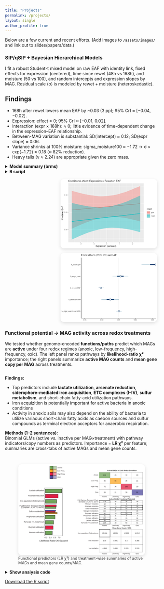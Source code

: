 ```yaml
---
title: "Projects"
permalink: /projects/
layout: single
author_profile: true
---
```



Below are a few current and recent efforts. (Add images to `/assets/images/` and link out to slides/papers/data.)

### SIP/qSIP + Bayesian Hierarchical Models
I fit a robust Student-t mixed model on raw EAF with identity link, fixed effects for expression (centered), time since rewet (48h vs 168h), and moisture (50 vs 100), and random intercepts and expression slopes by MAG. Residual scale (σ) is modeled by rewet + moisture (heteroskedastic).

## Findings
  - 168h after rewet lowers mean EAF by ~0.03 (3 pp); 95% CrI ≈ [−0.04, −0.02].
  - Expression: effect ≈ 0; 95% CrI ≈ [−0.01, 0.02].
  - Interaction (expr × 168h): ≈ 0; little evidence of time-dependent change in the expression–EAF relationship.
  - Between-MAG variation is substantial: SD(intercept) ≈ 0.12; SD(expr slope) ≈ 0.06.
  - Variance shrinks at 100% moisture: sigma_moisture100 ≈ −1.72 → σ × exp(−1.72) ≈ 0.18 (≈ 82% reduction).
  - Heavy tails (ν ≈ 2.24) are appropriate given the zero mass.

<div style="display:flex; gap:1rem; align-items:flex-start; flex-wrap:wrap;">
  <div style="flex:1 1 380px;">
    <details><summary><strong>Model summary (brms)</strong></summary>
{% capture fit_summary %}{% include_relative assets/code/qsip-bhm/results/fit_t_lin-summary.txt %}{% endcapture %}
{% highlight text linenos %}{{ fit_summary }}{% endhighlight %}
</details>

<details><summary><strong>R script</strong></summary>
{% capture code_r %}{% include_relative assets/code/qsip-bhm/Final_Bayesian_Model.R %}{% endcapture %}
{% highlight r linenos %}{{ code_r }}{% endhighlight %}
</details>

  </div>
  <div style="flex:0 0 320px; max-width:320px; margin-left:auto;">
    <img src="/assets/code/qsip-bhm/figs/cond_effect_expr_by_rewet.png" alt="Conditional effects"
         style="width:100%; border-radius:12px; box-shadow:0 4px 12px rgba(0,0,0,.12); margin-bottom:12px;">
    <img src="/assets/code/qsip-bhm/figs/mcmc_intervals_fixed.png" alt="Fixed effects intervals"
         style="width:100%; border-radius:12px; box-shadow:0 4px 12px rgba(0,0,0,.12);">
  </div>
</div>


### Functional potential → MAG activity across redox treatments

We tested whether genome-encoded **functions/paths** predict which MAGs are **active** under four redox regimes (anoxic, low-frequency, high-frequency, oxic). The left panel ranks pathways by **likelihood-ratio χ²** importance; the right panels summarize **active MAG counts** and **mean gene copy per MAG** across treatments.

<div style="display:flex; gap:1rem; align-items:flex-start; flex-wrap:wrap;">
<div markdown="1" style="flex:1 1 420px; min-width:320px;">

**Findings:**
- Top predictors include **lactate utilization**, **arsenate reduction**, **siderophore-mediated iron acquisition**, **ETC complexes (I–IV)**, **sulfur metabolism**, and short-chain fatty-acid utilization pathways.
- Iron acquizition is potentially important for active bacteria in anoxic conditions
- Activity in anoxic soils may also depend on the ability of bacteria to utilize variaous short-chain fatty acids as caebon sources and sulfur compounds as terminal electron acceptors for anaerobic respiration.

**Methods (1–2 sentences):**  
Binomial GLMs (active vs. inactive per MAG×treatment) with pathway indicators/copy numbers as predictors. Importance = **LR χ²** per feature; summaries are cross-tabs of active MAGs and mean gene counts.
</div>

  <figure style="flex:0 0 420px; max-width:420px; margin-left:auto;">
    <img src="/assets/code/mag-logreg/figs/logistic_regression_barplot.svg"
         alt="Functional predictors of MAG activity across redox treatments"
         style="width:100%; border-radius:12px; box-shadow:0 4px 12px rgba(0,0,0,.12);">
    <figcaption style="font-size:0.9em; opacity:0.85;">
      Functional predictors (LR χ²) and treatment-wise summaries of active MAGs and mean gene counts/MAG.
    </figcaption>
  </figure>
</div>

<details><summary><strong>Show analysis code</strong></summary>

{% capture code_r %}{% include_relative assets/code/mag-logreg/logistic_regression_dram_product_mags.R %}{% endcapture %}
{% highlight r linenos %}{{ code_r }}{% endhighlight %}

</details>

<p>
  <a class="btn btn--primary" href="/assets/code/mag-logreg/logistic_regression_dram_product_mags.R">Download the R script</a>
</p>


